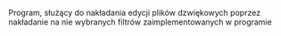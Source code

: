 Program, służący do nakładania edycji plików dzwiękowych poprzez nakładanie na nie wybranych filtrów zaimplementowanych w programie